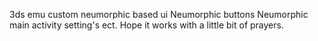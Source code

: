 3ds emu custom neumorphic based ui
Neumorphic buttons
Neumorphic main activity setting's
ect.
Hope it works with a little bit of prayers.
